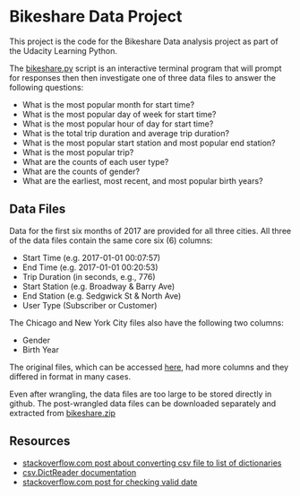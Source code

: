 # Bikeshare Data Project
This project is the code for the Bikeshare Data analysis project as part of the Udacity Learning Python.

The [bikeshare.py](bikeshare.py) script is an interactive terminal program that will
prompt for responses then then investigate one of three data files to
answer the following questions:

* What is the most popular month for start time?
* What is the most popular day of week for start time?
* What is the most popular hour of day for start time?
* What is the total trip duration and average trip duration?
* What is the most popular start station and most popular end station?
* What is the most popular trip?
* What are the counts of each user type?
* What are the counts of gender?
* What are the earliest, most recent, and most popular birth years?

## Data Files
Data for the first six months of 2017 are provided for all three cities. All three of the data files contain the same core six (6) columns:

* Start Time (e.g. 2017-01-01 00:07:57)
* End Time (e.g. 2017-01-01 00:20:53)
* Trip Duration (in seconds, e.g., 776)
* Start Station (e.g. Broadway & Barry Ave)
* End Station (e.g. Sedgwick St & North Ave)
* User Type (Subscriber or Customer)

The Chicago and New York City files also have the following two columns:

* Gender
* Birth Year

The original files, which can be accessed [here](https://www.divvybikes.com/system-data), had more columns and they differed in format in many cases. 

Even after wrangling, the data files are too large to be stored directly in github.
The post-wrangled data files can be downloaded separately
and extracted from [bikeshare.zip](https://s3.amazonaws.com/video.udacity-data.com/topher/2018/February/5a7a8bf0_bikeshare/bikeshare.zip)

## Resources
* [stackoverflow.com post about converting csv file to list of dictionaries](https://stackoverflow.com/questions/21572175/convert-csv-file-to-list-of-dictionaries/21572244)
* [csv.DictReader documentation](https://docs.python.org/3/library/csv.html#csv.DictReader)
* [stackoverflow.com post for checking valid date](https://stackoverflow.com/questions/9987818/in-python-how-to-check-if-a-date-is-valid)